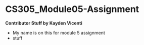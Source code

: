 # CS305_Module05-Assignment

**Contributor Stuff by Kayden Vicenti**
* My name is on this for module 5 assignment
* stuff
